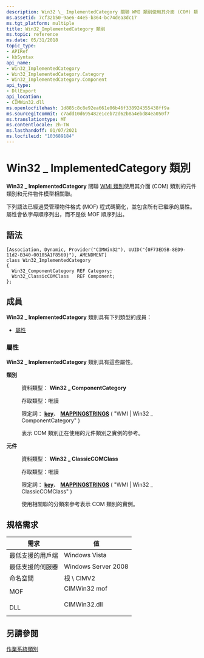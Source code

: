 ```yaml
---
description: Win32 \_ ImplementedCategory 關聯 WMI 類別使用其介面 (COM) 類別的元件類別和元件物件模型相關聯。
ms.assetid: 7cf32b50-9ae6-44e5-b364-bc74dea3dc17
ms.tgt_platform: multiple
title: Win32_ImplementedCategory 類別
ms.topic: reference
ms.date: 05/31/2018
topic_type:
- APIRef
- kbSyntax
api_name:
- Win32_ImplementedCategory
- Win32_ImplementedCategory.Category
- Win32_ImplementedCategory.Component
api_type:
- DllExport
api_location:
- CIMWin32.dll
ms.openlocfilehash: 1d885c8c8e92ea661e06b46f338924355438ff9a
ms.sourcegitcommit: c7add10d695482e1ceb72d62b8a4ebd84ea050f7
ms.translationtype: MT
ms.contentlocale: zh-TW
ms.lasthandoff: 01/07/2021
ms.locfileid: "103689184"
---
```

# <a name="win32_implementedcategory-class"></a>Win32 \_ ImplementedCategory 類別

**Win32 \_ ImplementedCategory** 關聯 [WMI 類別](/windows/desktop/WmiSdk/retrieving-a-class)使用其介面 (COM) 類別的元件類別和元件物件模型相關聯。

下列語法已經過受管理物件格式 (MOF) 程式碼簡化，並包含所有已繼承的屬性。 屬性會依字母順序列出，而不是依 MOF 順序列出。

## <a name="syntax"></a>語法

``` syntax
[Association, Dynamic, Provider("CIMWin32"), UUID("{0F73ED5B-8ED9-11d2-B340-00105A1F8569}"), AMENDMENT]
class Win32_ImplementedCategory
{
  Win32_ComponentCategory REF Category;
  Win32_ClassicCOMClass   REF Component;
};
```

## <a name="members"></a>成員

**Win32 \_ ImplementedCategory** 類別具有下列類型的成員：

-   [屬性](#properties)

### <a name="properties"></a>屬性

**Win32 \_ ImplementedCategory** 類別具有這些屬性。

<dl> <dt>

**類別**
</dt> <dd> <dl> <dt>

資料類型： **Win32 \_ ComponentCategory**
</dt> <dt>

存取類型：唯讀
</dt> <dt>

限定詞： [**key**](/windows/desktop/WmiSdk/key-qualifier)、 [**MAPPINGSTRINGS**](/windows/desktop/WmiSdk/standard-qualifiers) ( "WMI \| Win32 \_ ComponentCategory" ) 
</dt> </dl>

表示 COM 類別正在使用的元件類別之實例的參考。

</dd> <dt>

**元件**
</dt> <dd> <dl> <dt>

資料類型： **Win32 \_ ClassicCOMClass**
</dt> <dt>

存取類型：唯讀
</dt> <dt>

限定詞： [**key**](/windows/desktop/WmiSdk/key-qualifier)、 [**MAPPINGSTRINGS**](/windows/desktop/WmiSdk/standard-qualifiers) ( "WMI \| Win32 \_ ClassicCOMClass" ) 
</dt> </dl>

使用相關聯的分類來參考表示 COM 類別的實例。

</dd> </dl>

## <a name="requirements"></a>規格需求



| 需求 | 值 |
|-------------------------------------|-----------------------------------------------------------------------------------------|
| 最低支援的用戶端<br/> | Windows Vista<br/>                                                                |
| 最低支援的伺服器<br/> | Windows Server 2008<br/>                                                          |
| 命名空間<br/>                | 根 \\ CIMV2<br/>                                                                  |
| MOF<br/>                      | <dl> <dt>CIMWin32 mof</dt> </dl> |
| DLL<br/>                      | <dl> <dt>CIMWin32.dll</dt> </dl> |



## <a name="see-also"></a>另請參閱

<dl> <dt>

[作業系統類別](/previous-versions//aa392727(v=vs.85))
</dt> </dl>

 

